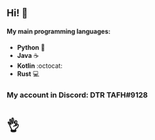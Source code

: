 ## Hi! :wave:

#### My main programming languages: 
  * **Python** 🐍
  * **Java** ☕
  * **Kotlin** :octocat:
  * **Rust** 💻

### My account in Discord: DTR TAFH#9128
# 👌
